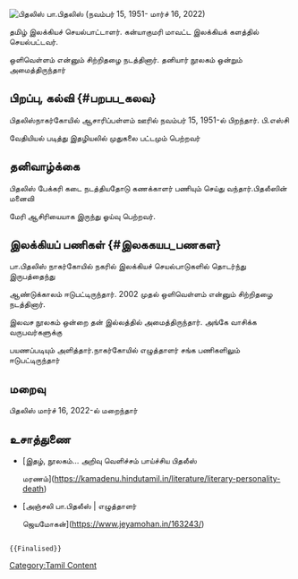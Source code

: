 ![பிதலிஸ்](பிதலிஸ்.png "பிதலிஸ்") பா.பிதலிஸ் (நவம்பர் 15, 1951- மார்ச் 16, 2022)
தமிழ் இலக்கியச் செயல்பாட்டாளர். கன்யாகுமரி மாவட்ட இலக்கியக் களத்தில் செயல்பட்டவர்.
ஒளிவெள்ளம் என்னும் சிற்றிதழை நடத்தினார். தனியார் நூலகம் ஒன்றும் அமைத்திருந்தார்

## பிறப்பு, கல்வி {#பறபப_கலவ}

பிதலிஸ்நாகர்கோயில் ஆசாரிப்பள்ளம் ஊரில் நவம்பர் 15, 1951-ல் பிறந்தார். பி.எஸ்சி
வேதியியல் படித்து இதழியலில் முதுகலை பட்டமும் பெற்றவர்

## தனிவாழ்க்கை

பிதலிஸ் பேக்கரி கடை நடத்தியதோடு கணக்காளர் பணியும் செய்து வந்தார்.பிதலீஸின் மனைவி
மேரி ஆசிரியையாக இருந்து ஓய்வு பெற்றவர்.

## இலக்கியப் பணிகள் {#இலககயப_பணகள}

பா.பிதலிஸ் நாகர்கோயில் நகரில் இலக்கியச் செயல்பாடுகளில் தொடர்ந்து இருபத்தைந்து
ஆண்டுக்காலம் ஈடுபட்டிருந்தார். 2002 முதல் ஒளிவெள்ளம் என்னும் சிற்றிதழை நடத்தினார்.
இலவச நூலகம் ஒன்றை தன் இல்லத்தில் அமைத்திருந்தார். அங்கே வாசிக்க வருபவர்களுக்கு
பயணப்படியும் அளித்தார்.நாகர்கோயில் எழுத்தாளர் சங்க பணிகளிலும் ஈடுபட்டிருந்தார்

## மறைவு

பிதலிஸ் மார்ச் 16, 2022-ல் மறைந்தார்

## உசாத்துணை

-   [இதழ், நூலகம்\... அறிவு வெளிச்சம் பாய்ச்சிய பிதலீஸ்
    மரணம்](https://kamadenu.hindutamil.in/literature/literary-personality-death)
-   [அஞ்சலி பா.பிதலீஸ் \| எழுத்தாளர்
    ஜெயமோகன்](https://www.jeyamohan.in/163243/)

```{=mediawiki}
{{Finalised}}
```
[Category:Tamil Content](Category:Tamil_Content "wikilink")
